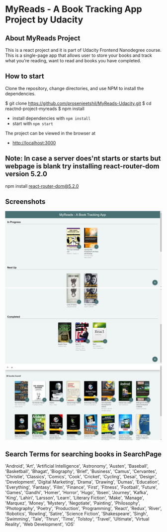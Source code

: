 # MyReads - A Book Tracking App Project by Udacity

## About MyReads Project

This is a react project and it is part of Udacity Frontend Nanodegree course. This is a single-page app that allows user to store your books and track what you're reading, want to read and books you have completed.

## How to start 

Clone the repository, change directories, and use NPM to install the dependencies.

$ git clone https://github.com/prosenjeetshil/MyReads-Udacity.git
$ cd reactnd-project-myreads
$ npm install

- install dependencies with `npm install`
- start with `npm start`

The project can be viewed in the browser at
- [http://localhost:3000](http://localhost:3000)

## Note: In case a server does'nt starts or starts but webpage is blank try installing react-router-dom version 5.2.0

npm install react-router-dom@5.2.0

## Screenshots

![screenshot1](./public/screenshots/ss1.png)
![screenshot2](./public/screenshots/ss2.png)
![screenshot3](./public/screenshots/ss3.png)

## Search Terms for searching books in SearchPage

'Android', 'Art', 'Artificial Intelligence', 'Astronomy', 'Austen', 'Baseball', 'Basketball', 'Bhagat', 'Biography', 'Brief', 'Business', 'Camus', 'Cervantes', 'Christie', 'Classics', 'Comics', 'Cook', 'Cricket', 'Cycling', 'Desai', 'Design', 'Development', 'Digital Marketing', 'Drama', 'Drawing', 'Dumas', 'Education', 'Everything', 'Fantasy', 'Film', 'Finance', 'First', 'Fitness', 'Football', 'Future', 'Games', 'Gandhi', 'Homer', 'Horror', 'Hugo', 'Ibsen', 'Journey', 'Kafka', 'King', 'Lahiri', 'Larsson', 'Learn', 'Literary Fiction', 'Make', 'Manage', 'Marquez', 'Money', 'Mystery', 'Negotiate', 'Painting', 'Philosophy', 'Photography', 'Poetry', 'Production', 'Programming', 'React', 'Redux', 'River', 'Robotics', 'Rowling', 'Satire', 'Science Fiction', 'Shakespeare', 'Singh', 'Swimming', 'Tale', 'Thrun', 'Time', 'Tolstoy', 'Travel', 'Ultimate', 'Virtual Reality', 'Web Development', 'iOS'